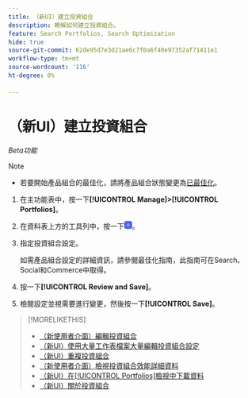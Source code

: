 ```yaml
---
title: （新UI）建立投資組合
description: 瞭解如何建立投資組合。
feature: Search Portfolios, Search Optimization
hide: true
source-git-commit: 62de95d7e3d21ae6c7f0a6f40e97352af71411e1
workflow-type: tm+mt
source-wordcount: '116'
ht-degree: 0%

---
```


# （新UI）建立投資組合

*Beta功能*

>[!NOTE]
>
>* 若要開始產品組合的最佳化，請將產品組合狀態變更為[已最佳化](portfolio-about.md#portfolio-status)。

1. 在主功能表中，按一下&#x200B;**[!UICONTROL Manage]>[!UICONTROL Portfolios]**。

1. 在資料表上方的工具列中，按一下![新增](/help/search-social-commerce/assets/add-new.png "新增")。

1. 指定投資組合設定。

   如需產品組合設定的詳細資訊，請參閱最佳化指南，此指南可在Search、Social和Commerce中取得。

1. 按一下&#x200B;**[!UICONTROL Review and Save]**。

1. 檢閱設定並視需要進行變更，然後按一下&#x200B;**[!UICONTROL Save]**。

>[!MORELIKETHIS]
>
>* [ （新使用者介面）編輯投資組合](portfolio-edit.md)
>* [（新UI）使用大量工作表檔案大量編輯投資組合設定](portfolio-bulksheets.md)
>* [（新UI）重複投資組合](portfolio-duplicate.md)
>* [（新使用者介面）檢視投資組合效能詳細資料](portfolio-details.md)
>* [ （新UI）在[!UICONTROL Portfolios]檢視中下載資料](portfolio-view-report.md)
>* [（新UI）關於投資組合](portfolio-about.md)
